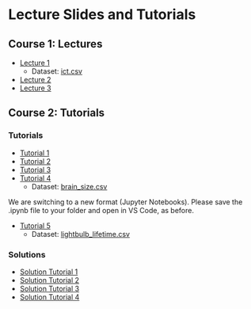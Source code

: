 # Lecture Slides and Tutorials

## Course 1: Lectures
* [Lecture 1](./lecture/l1/Lecture_1.html)
    - Dataset: [ict.csv](./data/ict.csv)
* [Lecture 2](./lecture/l2/Lecture_2.html)
* [Lecture 3](./lecture/l3/Lecture_3.html)

## Course 2: Tutorials
### Tutorials 
* [Tutorial 1](./tutorial/tutorial-1/tutorial_1.html)
* [Tutorial 2](./tutorial/tutorial-2/tutorial_2.html)
* [Tutorial 3](./tutorial/tutorial-3/tutorial_3.html) 
* [Tutorial 4](./tutorial/tutorial-4/tutorial_4.html) 
    - Dataset: [brain_size.csv](./data/brain_size.csv) 

We are switching to a new format (Jupyter Notebooks). Please save the .ipynb file to your folder and open in VS Code, as before. 
* [Tutorial 5](./tutorial/tutorial-5/tutorial_5.ipynb) 
    - Dataset: [lightbulb_lifetime.csv](./data/lightbulb_lifetime.csv) 

### Solutions 
* [Solution Tutorial 1](./tutorial/tutorial-1-solution/tutorial_1_solution.html)
* [Solution Tutorial 2](./tutorial/tutorial-2-solution/tutorial_2_solution.html)
* [Solution Tutorial 3](./tutorial/tutorial-3-solution/tutorial_3_solution.html)
* [Solution Tutorial 4](./tutorial/tutorial-4-solution/tutorial_4_solution.html)
